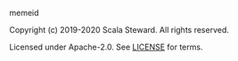 memeid

Copyright (c) 2019-2020 Scala Steward. All rights reserved.

Licensed under Apache-2.0. See [LICENSE](LICENSE.md) for terms.